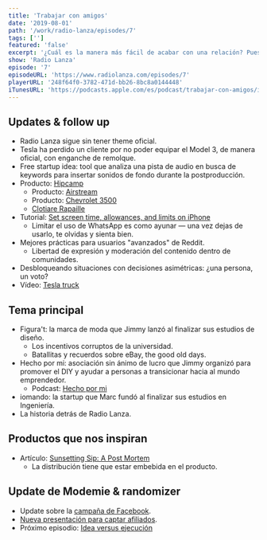 ```yaml
---
title: 'Trabajar con amigos'
date: '2019-08-01'
path: '/work/radio-lanza/episodes/7'
tags: ['']
featured: 'false'
excerpt: '¿Cuál es la manera más fácil de acabar con una relación? Pues dicen que montando un negocio con tu amigo, pareja, primo o tía. La realidad es que trabajar con personas muy cercanas puede ser tanto un desastre como una bendición. En este capítulo repasamos experiencias personales y aprendizajes trabajando con amigos y familiares.'
show: 'Radio Lanza'
episode: '7'
episodeURL: 'https://www.radiolanza.com/episodes/7'
playerURL: '248f64f0-3782-471d-bb26-8bc8a0144448'
iTunesURL: 'https://podcasts.apple.com/es/podcast/trabajar-con-amigos/id1468000755?i=1000445826262'
---
```


## Updates & follow up

- Radio Lanza sigue sin tener theme oficial.
- Tesla ha perdido un cliente por no poder equipar el Model 3, de manera oficial, con enganche de remolque.
- Free startup idea: tool que analiza una pista de audio en busca de keywords para insertar sonidos de fondo durante la postproducción.
- Producto: [Hipcamp](https://www.hipcamp.com)
  - Producto: [Airstream](https://www.airstream.com/)
  - Producto: [Chevrolet 3500](https://www.chevrolet.com/trucks/previous-year/silverado/2500hd-3500hd)
  - [Clotiare Rapaille](https://archetypediscoveries.com/)
- Tutorial: [Set screen time, allowances, and limits on iPhone](https://support.apple.com/guide/iphone/set-screen-time-allowances-and-limits-iph9b66575d5/ios)
  - Limitar el uso de WhatsApp es como ayunar — una vez dejas de usarlo, te olvidas y sienta bien.
- Mejores prácticas para usuarios "avanzados" de Reddit.
  - Libertad de expresión y moderación del contenido dentro de comunidades.
- Desbloqueando situaciones con decisiones asimétricas: ¿una persona, un voto?
- Vídeo: [Tesla truck](https://www.youtube.com/watch?v=jKv_N0IDS2A)

## Tema principal

- Figura't: la marca de moda que Jimmy lanzó al finalizar sus estudios de diseño.
  - Los incentivos corruptos de la universidad.
  - Batallitas y recuerdos sobre eBay, the good old days.
- Hecho por mi: asociación sin ánimo de lucro que Jimmy organizó para promover el DIY y ayudar a personas a transicionar hacia al mundo emprendedor.
  - Podcast: [Hecho por mi](https://podcasts.apple.com/us/podcast/todo-sobre-hecho-por-mí/id501305315?i=1000122957603)
- iomando: la startup que Marc fundó al finalizar sus estudios en Ingeniería.
- La historia detrás de Radio Lanza.

## Productos que nos inspiran

- Artículo: [Sunsetting Sip: A Post Mortem](https://www.producthunt.com/stories/sunsetting-sip-a-post-mortem)
  - La distribución tiene que estar embebida en el producto.

## Update de Modemie & randomizer

- Update sobre la [campaña de Facebook](https://www.facebook.com/160639658024284/posts/489726038448976).
- [Nueva presentación para captar afiliados](https://docs.google.com/presentation/d/1jwY8dwtxonCqFCXueT9Kyk7r1aGBEkVfhFZP-suA-5c/).
- Próximo episodio: [Idea versus ejecución](https://radiolanza.com/episodes/8)
